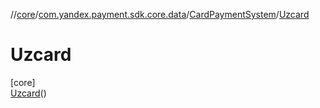 //[core](../../../../index.md)/[com.yandex.payment.sdk.core.data](../../index.md)/[CardPaymentSystem](../index.md)/[Uzcard](index.md)

# Uzcard

[core]\
[Uzcard](index.md)()
